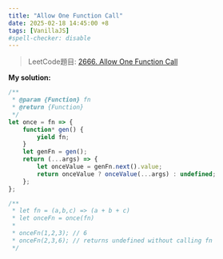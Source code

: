 ```yaml
---
title: "Allow One Function Call"
date: 2025-02-18 14:45:00 +8
tags: [VanillaJS]
#spell-checker: disable
---
```


> LeetCode題目: [2666. Allow One Function Call](https://leetcode.com/problems/allow-one-function-call/description/?envType=study-plan-v2&envId=30-days-of-javascript)

**My solution:**
```js
/**
 * @param {Function} fn
 * @return {Function}
 */
let once = fn => {
    function* gen() {
        yield fn;
    }
    let genFn = gen();
    return (...args) => {
        let onceValue = genFn.next().value;
        return onceValue ? onceValue(...args) : undefined;
    };
};

/**
 * let fn = (a,b,c) => (a + b + c)
 * let onceFn = once(fn)
 *
 * onceFn(1,2,3); // 6
 * onceFn(2,3,6); // returns undefined without calling fn
 */
```
